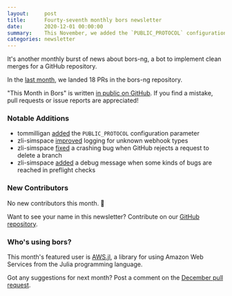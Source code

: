 ```yaml
---
layout:     post
title:      Fourty-seventh monthly bors newsletter
date:       2020-12-01 00:00:00
summary:    This November, we added the `PUBLIC_PROTOCOL` configuration parameter
categories: newsletter
---
```


It's another monthly burst of news about bors-ng, a bot to implement clean merges for a GitHub repository.

In the [last month](https://github.com/bors-ng/bors-ng/pulls?utf8=%E2%9C%93&q=is%3Apr%20is%3Amerged%20closed%3A2020-11-01..2020-11-30),
we landed 18 PRs in the bors-ng repository.

"This Month in Bors" is written [in public on GitHub][GitHub for TMiB].
If you find a mistake, pull requests or issue reports are appreciated!

[GitHub for TMiB]: https://github.com/bors-ng/bors-ng.github.io


### Notable Additions

* tommilligan [added](https://github.com/bors-ng/bors-ng/pull/1043) the `PUBLIC_PROTOCOL` configuration parameter
* zli-simspace [improved](https://github.com/bors-ng/bors-ng/pull/1082) logging for unknown webhook types
* zli-simspace [fixed](https://github.com/bors-ng/bors-ng/pull/1083) a crashing bug when GitHub rejects a request to delete a branch
* zli-simspace [added](https://github.com/bors-ng/bors-ng/pull/1084) a debug message when some kinds of bugs are reached in preflight checks


### New Contributors

No new contributors this month. 🙁

Want to see your name in this newsletter? Contribute on our [GitHub repository](https://github.com/bors-ng/bors-ng).


### Who's using bors?

This month's featured user is [AWS.jl](https://github.com/JuliaCloud/AWS.jl), a library for using Amazon Web Services from the Julia programming language.

Got any suggestions for next month?
Post a comment on the [December pull request](https://github.com/bors-ng/bors-ng.github.io/pull/123).
